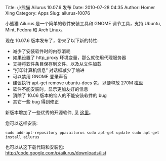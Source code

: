 Title: 小熊猫 Ailurus 10.07.6 发布
Date: 2010-07-28 04:35
Author: Homer Xing
Category: Apps
Slug: ailurus-10076

小熊猫 Ailurus 是一个简单的软件安装工具和 GNOME 调节工具，支持 Ubuntu,
Mint, Fedora 和 Arch Linux。  
  
现在 10.07.6 版本发布了，带来了以下新的特性:

-   减少了安装软件时的内存消耗
-   如果设置了 http\_proxy 环境变量，那么就使用代理服务器
-   支持将软件条目保存到文件、以及从文件加载
-   “打印计算机信息” 对话框减少了缩进
-   可以禁用 GNOME 登录声音
-   建议执行 apt-get remove ubuntu-docs 包，以便释放 270M 磁盘
-   软件不能安装时，显示更加友好的信息
-   消除了 10.06 版本的恼人的不能安装软件的 bug
-   其它一些 bug 得到修正

新版本增加了一些优秀的开源软件, 见
[这里](http://github.com/homerxing/Ailurus/raw/master/ChangeLog)。

您可以这样安装:

`sudo add-apt-repository ppa:ailurus sudo apt-get update sudo apt-get install ailurus`

也可以从这下载代码和安装包:
<http://code.google.com/p/ailurus/downloads/list>
